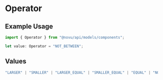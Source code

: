 # Operator

## Example Usage

```typescript
import { Operator } from "@novu/api/models/components";

let value: Operator = "NOT_BETWEEN";
```

## Values

```typescript
"LARGER" | "SMALLER" | "LARGER_EQUAL" | "SMALLER_EQUAL" | "EQUAL" | "NOT_EQUAL" | "ALL_IN" | "ANY_IN" | "NOT_IN" | "BETWEEN" | "NOT_BETWEEN" | "LIKE" | "NOT_LIKE" | "IN"
```